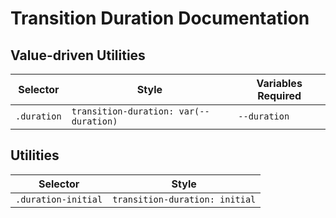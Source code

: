 # Transition Duration Documentation

## Value-driven Utilities

| Selector    | Style                                  | Variables Required |
| ----------- | -------------------------------------- | ------------------ |
| `.duration` | `transition-duration: var(--duration)` | `--duration`       |

## Utilities

| Selector            | Style                          |
| ------------------- | ------------------------------ |
| `.duration-initial` | `transition-duration: initial` |
